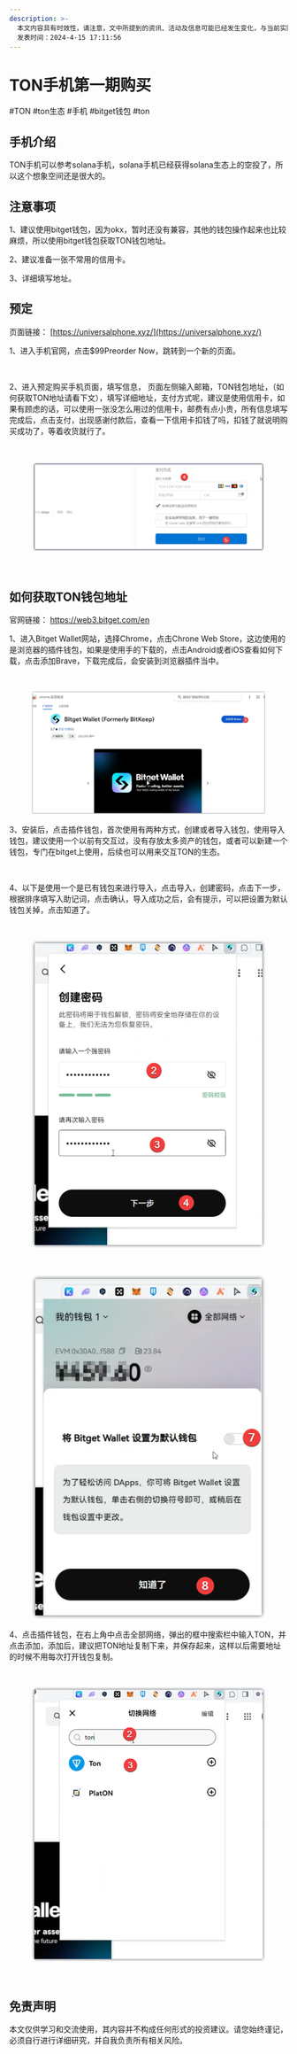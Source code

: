 ```yaml
---
description: >-
  本文内容具有时效性，请注意，文中所提到的资讯、活动及信息可能已经发生变化，与当前实际情况有所不同。我们建议您在做出任何决策之前，始终进行自主研究和验证。
  发表时间：2024-4-15 17:11:56
---
```


# TON手机第一期购买

\#TON #ton生态 #手机 #bitget钱包 #ton

## 手机介绍 <a href="#shou-ji-jie-shao" id="shou-ji-jie-shao"></a>

TON手机可以参考solana手机，solana手机已经获得solana生态上的空投了，所以这个想象空间还是很大的。

## 注意事项 <a href="#zhu-yi-shi-xiang" id="zhu-yi-shi-xiang"></a>

1、建议使用bitget钱包，因为okx，暂时还没有兼容，其他的钱包操作起来也比较麻烦，所以使用bitget钱包获取TON钱包地址。

2、建议准备一张不常用的信用卡。

3、详细填写地址。

## 预定 <a href="#yu-ding" id="yu-ding"></a>

页面链接： [https://universalphone.xyz/](https://universalphone.xyz/)

1、进入手机官网，点击$99Preorder Now，跳转到一个新的页面。

<figure><img src="https://airdrop.wejoinweb3.com/~gitbook/image?url=http%3A%2F%2Fbs-image-host.oss-cn-guangzhou.aliyuncs.com%2FPasted%2520image%252020240415100105.png.jpg&#x26;width=768&#x26;dpr=4&#x26;quality=100&#x26;sign=b7605146&#x26;sv=1" alt=""><figcaption></figcaption></figure>

2、进入预定购买手机页面，填写信息， 页面左侧输入邮箱，TON钱包地址，（如何获取TON地址请看下文），填写详细地址，支付方式呢，建议是使用信用卡，如果有顾虑的话，可以使用一张没怎么用过的信用卡，邮费有点小贵，所有信息填写完成后，点击支付，出现感谢付款后，查看一下信用卡扣钱了吗，扣钱了就说明购买成功了，等着收货就行了。

<figure><img src="https://airdrop.wejoinweb3.com/~gitbook/image?url=http%3A%2F%2Fbs-image-host.oss-cn-guangzhou.aliyuncs.com%2FPasted%2520image%252020240415102527.png.jpg&#x26;width=768&#x26;dpr=4&#x26;quality=100&#x26;sign=7dff1e50&#x26;sv=1" alt=""><figcaption></figcaption></figure>

<figure><img src="../.gitbook/assets/image (4) (1).png" alt=""><figcaption></figcaption></figure>

<figure><img src="https://airdrop.wejoinweb3.com/~gitbook/image?url=http%3A%2F%2Fbs-image-host.oss-cn-guangzhou.aliyuncs.com%2FPasted%2520image%252020240415152845.png.jpg&#x26;width=768&#x26;dpr=4&#x26;quality=100&#x26;sign=99eae798&#x26;sv=1" alt=""><figcaption></figcaption></figure>

## 如何获取TON钱包地址 <a href="#ru-he-huo-qu-ton-qian-bao-di-zhi" id="ru-he-huo-qu-ton-qian-bao-di-zhi"></a>

官网链接： https://web3.bitget.com/en

1、进入Bitget Wallet网站，选择Chrome，点击Chrone Web Store，这边使用的是浏览器的插件钱包，如果是使用手的下载的，点击Android或者iOS查看如何下载，点击添加Brave，下载完成后，会安装到浏览器插件当中。

<figure><img src="https://airdrop.wejoinweb3.com/~gitbook/image?url=http%3A%2F%2Fbs-image-host.oss-cn-guangzhou.aliyuncs.com%2FPasted%2520image%252020240415103930.png.jpg&#x26;width=768&#x26;dpr=4&#x26;quality=100&#x26;sign=f4808c47&#x26;sv=1" alt=""><figcaption></figcaption></figure>

<figure><img src="../.gitbook/assets/image (5) (1).png" alt=""><figcaption></figcaption></figure>

3、安装后，点击插件钱包，首次使用有两种方式，创建或者导入钱包，使用导入钱包，建议使用一个以前有交互过，没有存放太多资产的钱包，或者可以新建一个钱包，专门在bitget上使用，后续也可以用来交互TON的生态。

<figure><img src="https://airdrop.wejoinweb3.com/~gitbook/image?url=http%3A%2F%2Fbs-image-host.oss-cn-guangzhou.aliyuncs.com%2FPasted%2520image%252020240415111256.png.jpg&#x26;width=768&#x26;dpr=4&#x26;quality=100&#x26;sign=c2d6c933&#x26;sv=1" alt=""><figcaption></figcaption></figure>

4、以下是使用一个是已有钱包来进行导入，点击导入，创建密码，点击下一步，根据排序填写入助记词，点击确认，导入成功之后，会有提示，可以把设置为默认钱包关掉，点击知道了。

<figure><img src="https://airdrop.wejoinweb3.com/~gitbook/image?url=http%3A%2F%2Fbs-image-host.oss-cn-guangzhou.aliyuncs.com%2FPasted%2520image%252020240415112944.png.jpg&#x26;width=768&#x26;dpr=4&#x26;quality=100&#x26;sign=7694be8c&#x26;sv=1" alt=""><figcaption></figcaption></figure>

<figure><img src="../.gitbook/assets/image (6) (1).png" alt=""><figcaption></figcaption></figure>

<figure><img src="https://airdrop.wejoinweb3.com/~gitbook/image?url=http%3A%2F%2Fbs-image-host.oss-cn-guangzhou.aliyuncs.com%2FPasted%2520image%252020240415113352.png.jpg&#x26;width=768&#x26;dpr=4&#x26;quality=100&#x26;sign=a382a410&#x26;sv=1" alt=""><figcaption></figcaption></figure>

<figure><img src="../.gitbook/assets/image (7) (1).png" alt=""><figcaption></figcaption></figure>

4、点击插件钱包，在右上角中点击全部网络，弹出的框中搜索栏中输入TON，并点击添加，添加后，建议把TON地址复制下来，并保存起来，这样以后需要地址的时候不用每次打开钱包复制。

<figure><img src="https://airdrop.wejoinweb3.com/~gitbook/image?url=http%3A%2F%2Fbs-image-host.oss-cn-guangzhou.aliyuncs.com%2FPasted%2520image%252020240415114435.png.jpg&#x26;width=768&#x26;dpr=4&#x26;quality=100&#x26;sign=8c478ccb&#x26;sv=1" alt=""><figcaption></figcaption></figure>

<figure><img src="../.gitbook/assets/image (10) (1).png" alt=""><figcaption></figcaption></figure>

<figure><img src="https://airdrop.wejoinweb3.com/~gitbook/image?url=http%3A%2F%2Fbs-image-host.oss-cn-guangzhou.aliyuncs.com%2FPasted%2520image%252020240415114551.png.jpg&#x26;width=768&#x26;dpr=4&#x26;quality=100&#x26;sign=84b00e08&#x26;sv=1" alt=""><figcaption></figcaption></figure>

## 免责声明 <a href="#mian-ze-sheng-ming" id="mian-ze-sheng-ming"></a>

本文仅供学习和交流使用，其内容并不构成任何形式的投资建议。请您始终谨记，必须自行进行详细研究，并自我负责所有相关风险。

